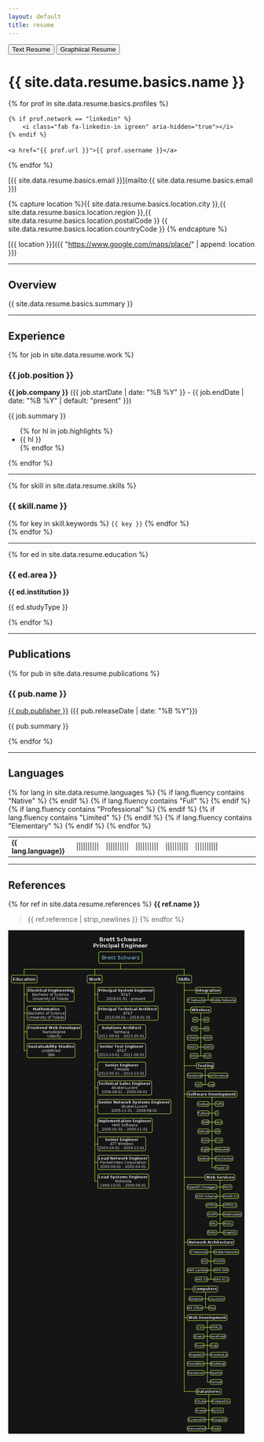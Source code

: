 ```yaml
---
layout: default
title: resume
---
```


<div class="tab black">
  <button class="tablinks button" onclick="openTab('text')">Text Resume</button>
  <button class="tablinks button" onclick="openTab('diagram')">Graphiical Resume</button>
</div>

<div id="text" class="tab tabcontent">

# {{ site.data.resume.basics.name }}

<div>
{% for prof in site.data.resume.basics.profiles %}

    {% if prof.network == "linkedin" %}
        <i class="fab fa-linkedin-in igreen" aria-hidden="true"></i>
    {% endif %}

    <a href="{{ prof.url }}">{{ prof.username }}</a>
{% endfor %}
</div>

<i class="fas fa-envelope igreen" aria-hidden="true"></i>
[{{ site.data.resume.basics.email }}](mailto:{{ site.data.resume.basics.email }})


{% capture location %}{{ site.data.resume.basics.location.city }},{{ site.data.resume.basics.location.region }},{{ site.data.resume.basics.location.postalCode }} {{ site.data.resume.basics.location.countryCode }}
{% endcapture %}

<i class="fas fa-map-marker-alt igreen" aria-hidden="true"></i>
[{{ location }}]({{ "https://www.google.com/maps/place/" | append: location }})


***

## Overview
{{ site.data.resume.basics.summary }}

***

## Experience
{% for job in site.data.resume.work %}
### {{ job.position }}
**{{ job.company }}** ({{ job.startDate | date: "%B %Y" }} - {{ job.endDate | date: "%B %Y" | default: "present" }})

{{ job.summary }}
<ul>
{% for hl in job.highlights %}
<li> {{ hl }} </li>
{% endfor %}
</ul>
{% endfor %}


***
{% for skill in site.data.resume.skills %}

### {{ skill.name }}
<div>
{% for key in skill.keywords %}
<code class="highlighter-rouge">{{ key }}</code>
{% endfor %}
</div>
{% endfor %}

***
{% for ed in site.data.resume.education %}

### {{ ed.area }}
**{{ ed.institution }}**

{{ ed.studyType }}

{% endfor %}

***
## Publications

{% for pub in site.data.resume.publications %}

### {{ pub.name }}
[{{ pub.publisher }}](pub.website) ({{ pub.releaseDate | date: "%B %Y"}})

{{ pub.summary }}

{% endfor %}


***
## Languages
<table>
{% for lang in site.data.resume.languages %}
<tr>
<td><strong>{{ lang.language}}</strong></td>
{% if lang.fluency contains "Native" %}
<td><span class="langlevel">||||||||||</span><span></span></td>
{% endif %}
{% if lang.fluency contains "Full" %}
<td><span class="langlevel">||||||||</span><span>||</span></td>
{% endif %}
{% if lang.fluency contains "Professional" %}
<td><span class="langlevel">|||||||</span><span>|||</span></td>
{% endif %}
{% if lang.fluency contains "Limited" %}
<td><span class="langlevel">|||||</span><span>|||||</span></td>
{% endif %}
{% if lang.fluency contains "Elementary" %}
<td><span class="langlevel">|||</span><span>|||||||</span></td>
{% endif %}

<td></td>
<td></td>
<td></td>
<td></td>
<td></td>
</tr>
{% endfor %}
</table>

***
## References

{% for ref in site.data.resume.references %}
**{{ ref.name }}**
>{{ ref.reference | strip_newlines }}
{% endfor %}

</div>

<div id="diagram" class="tab tabcontent">
<img src="assets/images/resume-dark.png">
</div>

<script>
function openTab(name) {
  var i;
  var x = document.getElementsByClassName("tab");
  for (i = 0; i < x.length; i++) {
    x[i].style.display = "none";  
  }
  document.getElementById(name).style.display = "block";  
}
</script>